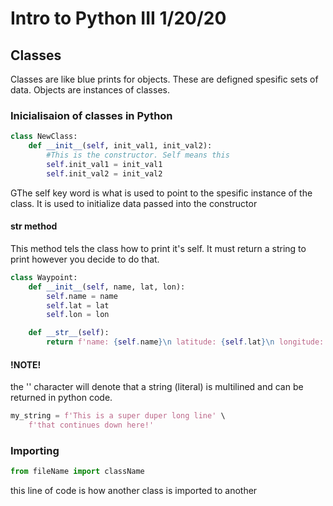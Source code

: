 # Intro to Python III 1/20/20

## Classes

Classes are like blue prints for objects. These are defigned spesific sets of data. Objects are instances of classes.

### Inicialisaion of classes in Python

```python
class NewClass:
    def __init__(self, init_val1, init_val2):
        #This is the constructor. Self means this
        self.init_val1 = init_val1
        self.init_val2 = init_val2

```

GThe self key word is what is used to point to the spesific instance of the class. It is used to initialize data passed into the constructor

#### **str** method

This method tels the class how to print it's self. It must return a string to print however you decide to do that.

```python
class Waypoint:
    def __init__(self, name, lat, lon):
        self.name = name
        self.lat = lat
        self.lon = lon

    def __str__(self):
        return f'name: {self.name}\n latitude: {self.lat}\n longitude: {self.lon}'
```

#### !NOTE!

the '\' character will denote that a string (literal) is multilined and can be returned in python code.

```python
my_string = f'This is a super duper long line' \
    f'that continues down here!'
```

### Importing

```python
from fileName import className
```

this line of code is how another class is imported to another
